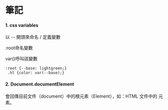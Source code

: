 <h1><b>筆記</b></h1>

<h4><b>1. css variables</b></h4>
<p>以 -- 開頭來命名 / 定義變數</p>
<p>:root命名變數</p>
<p>var()呼叫該變數</p>

`:root {--base: lightgreen;}`<br>
` .hl {color: var(--base);}`

<h4><b>2. Document.documentElement</b></h4>
<p>會回傳目前文件（document）中的根元素（Element），如：HTML 文件中的 <html> 元素。</p>

